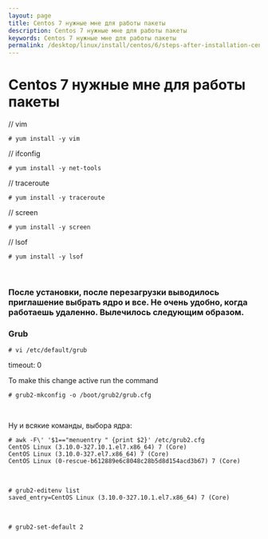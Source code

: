 ```yaml
---
layout: page
title: Centos 7 нужные мне для работы пакеты
description: Centos 7 нужные мне для работы пакеты
keywords: Centos 7 нужные мне для работы пакеты
permalink: /desktop/linux/install/centos/6/steps-after-installation-centos-7x/
---
```


# Centos 7 нужные мне для работы пакеты

// vim

    # yum install -y vim

// ifconfig

    # yum install -y net-tools

// traceroute

    # yum install -y traceroute

// screen

    # yum install -y screen

// lsof

    # yum install -y lsof

<br/>

### После установки, после перезагрузки выводилось приглашение выбрать ядро и все. Не очень удобно, когда работаешь удаленно. Вылечилось следующим образом.

### Grub

    # vi /etc/default/grub

timeout: 0

To make this change active run the command

    # grub2-mkconfig -o /boot/grub2/grub.cfg

<br>

Ну и всякие команды, выбора ядра:

    # awk -F\' '$1=="menuentry " {print $2}' /etc/grub2.cfg
    CentOS Linux (3.10.0-327.10.1.el7.x86_64) 7 (Core)
    CentOS Linux (3.10.0-327.el7.x86_64) 7 (Core)
    CentOS Linux (0-rescue-b612889e6c8048c28b5d8d154acd3b67) 7 (Core)

<br/>

    # grub2-editenv list
    saved_entry=CentOS Linux (3.10.0-327.10.1.el7.x86_64) 7 (Core)

<br/>

    # grub2-set-default 2
